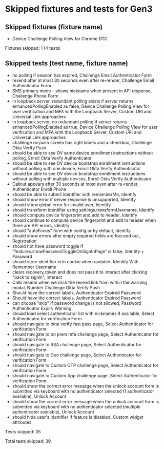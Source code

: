 # Skipped fixtures and tests for Gen3

## Skipped fixtures (fixture name)
* Device Challenge Polling View for Chrome DTC

Fixtures skipped: 1 (4 tests)

## Skipped tests (test name, fixture name)
* no polling if session has expired, Challenge Email Authenticator Form
* resend after at most 30 seconds even after re-render, Challenge Email Authenticator Form
* SMS primary mode - shows nickname when present in API response, Challenge Phone Form
* in loopback server, redundant polling exists if server returns enhancedPollingEnabled as false, Device Challenge Polling View for user verification and MFA with the Loopback Server, Custom URI and Universal Link approaches
* in loopback server, no redundant polling if server returns enhancedPollingEnabled as true, Device Challenge Polling View for user verification and MFA with the Loopback Server, Custom URI and Universal Link approaches
* challenge ov push screen has right labels and a checkbox, Challenge Okta Verify Push
* should be able to see OV same device enrollment instructions without polling, Enroll Okta Verify Authenticator
* should be able to see OV device bootstrap enrollment instructions without polling with one device, Enroll Okta Verify Authenticator
* should be able to see OV device bootstrap enrollment instructions without polling with multiple devices, Enroll Okta Verify Authenticator
* Callout appears after 30 seconds at most even after re-render, Authenticator Enroll Phone
* should be able to submit identifier with rememberMe, Identify
* should show error if server response is unsupported, Identify
* should show global error for invalid user, Identify
* should transform identifier using settings.transformUsername, Identify
* should compute device fingerprint and add to header, Identify
* should continue to compute device fingerprint and add to header when there are API errors, Identify
* should "autoFocus" form with config or by default, Identify
* should show errors after empty required fields are focused out, Registration
* should not have password toggle if "features.showPasswordToggleOnSignInPage" is false, Identify + Password
* should store identifier in ln cookie when updated, Identify With Remember Username
* clears recovery_token and does not pass it to interact after clicking "back to signin", Interact
* Calls resend when we click the resend link from within the warning modal, Number Challenge Okta Verify Push
* Should have the correct labels, Authenticator Expired Password
* Should have the correct labels, Authenticator Expired Password
* can choose "skip" if password change is not allowed, Password Authenticator Expiry Warning
* should load select authenticator list with nicknames if available, Select Authenticator for verification Form
* should navigate to okta verify fast pass page, Select Authenticator for verification Form
* should navigate to on prem mfa challenge page, Select Authenticator for verification Form
* should navigate to RSA challenge page, Select Authenticator for verification Form
* should navigate to Duo challenge page, Select Authenticator for verification Form
* should navigate to Custom OTP challenge page, Select Authenticator for verification Form
* should navigate to Custom App challenge page, Select Authenticator for verification Form
* should show the correct error message when the unlock account form is submitted via keyboard with no authenticator selected (1 authenticator available), Unlock Account
* should show the correct error message when the unlock account form is submitted via keyboard with no authenticator selected (multiple authenticator available), Unlock Account
* should hide user's identifier if feature is disabled, Custom widget attributes

Tests skipped: 35

Total tests skipped: 39
